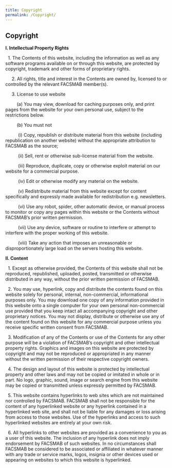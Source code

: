 ```yaml
---
title: Copyright
permalink: /Copyright/
---
```

<div class="section-content">
   <h2>Copyright</h2>
   <p><strong>I. Intellectual Property Rights</strong></p>
   <p><span style="white-space: pre;">	</span>1. The Contents of this website, including the information as well as any software programs available on or through this website, are protected by copyright, trademark and other forms of proprietary rights.</p>
   <p>&nbsp;<span style="white-space: pre;">	</span>2. All rights, title and interest in the Contents are owned by, licensed to or controlled by the relevant FACSMAB member(s).</p>
   <p>&nbsp;<span style="white-space: pre;">	</span>3. License to use website</p>
   <p>&nbsp;<span style="white-space: pre;">		</span>(a) You may view, download for caching purposes only, and print pages from the website for your own personal use, subject to the restrictions below.</p>
   <p>&nbsp;<span style="white-space: pre;">		</span>(b) You must not</p>
   <p><span style="white-space: pre;">			</span>(i) Copy, republish or distribute material from this website (including republication on another website) without the appropriate attribution to FACSMAB as the source;</p>
   <p><span style="white-space: pre;">			</span>(ii) Sell, rent or otherwise sub-license material from the website.</p>
   <p><span style="white-space: pre;">			</span>(iii) Reproduce, duplicate, copy or otherwise exploit material on our website for a commercial purpose.</p>
   <p><span style="white-space: pre;">			</span>(iv) Edit or otherwise modify any material on the website.</p>
   <p><span style="white-space: pre;">			</span>(v) Redistribute material from this website except for content specifically and expressly made available for redistribution e.g. newsletters.</p>
   <p><span style="white-space: pre;">			</span>(vi) Use any robot, spider, other automatic device, or manual process to monitor or copy any pages within this website or the Contents without FACSMAB’s prior written permission.</p>
   <p><span style="white-space: pre;">			</span>(vii) Use any device, software or routine to interfere or attempt to interfere with the proper working of this website.</p>
   <p><span style="white-space: pre;">			</span>(viii) Take any action that imposes an unreasonable or disproportionately large load on the servers hosting this website.</p>
   <p><strong>II. Content</strong></p>
   <p><span style="white-space: pre;">	</span>1. Except as otherwise provided, the Contents of this website shall not be reproduced, republished, uploaded, posted, transmitted or otherwise distributed in any way, without the prior written permission of FACSMAB.</p>
   <p><span style="white-space: pre;">	</span>2. You may use, hyperlink, copy and distribute the contents found on this website solely for personal, internal, non-commercial, informational purposes only. You may download one copy of any information provided in this website onto a single computer for your own personal non-commercial use provided that you keep intact all accompanying copyright and other proprietary notices. You may not display, distribute or otherwise use any of the content found on this website for any commercial purpose unless you receive specific written consent from FACSMAB.</p>
   <p><span style="white-space: pre;">	</span>3. Modification of any of the Contents or use of the Contents for any other purpose will be a violation of FACSMAB’s copyright and other intellectual property rights. Graphics and images on this website are protected by copyright and may not be reproduced or appropriated in any manner without the written permission of their respective copyright owners.</p>
   <p><span style="white-space: pre;">	</span>4. The design and layout of this website is protected by intellectual property and other laws and may not be copied or imitated in whole or in part. No logo, graphic, sound, image or search engine from this website may be copied or transmitted unless expressly permitted by FACSMAB.</p>
   <p><span style="white-space: pre;">	</span>5. This website contains hyperlinks to web sites which are not maintained nor controlled by FACSMAB. FACSMAB shall not be responsible for the content of any hyperlinked website or any hyperlink contained in a hyperlinked web site, and shall not be liable for any damages or loss arising from access to those websites. Use of the hyperlinks and access to such hyperlinked websites are entirely at your own risk.</p>
   <p><span style="white-space: pre;">	</span>6. All hyperlinks to other websites are provided as a convenience to you as a user of this website. The inclusion of any hyperlink does not imply endorsement by FACSMAB of such websites. In no circumstances shall FACSMAB be considered to be associated or affiliated in whatever manner with any trade or service marks, logos, insignia or other devices used or appearing on websites to which this website is hyperlinked.</p>
</div>

